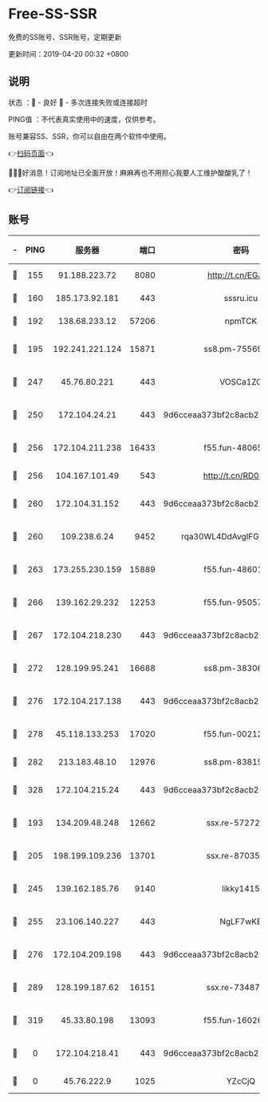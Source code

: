 # Free-SS-SSR

免费的SS账号、SSR账号，定期更新

更新时间：2019-04-20 00:32 +0800

## 说明

状态     ：🙂 - 良好 🙁 - 多次连接失败或连接超时

PING值   ：不代表真实使用中的速度，仅供参考。

账号兼容SS、SSR，你可以自由在两个软件中使用。

👉[扫码页面](https://liesauer.github.io/Free-SS-SSR/)👈

🎉🎉🎉好消息！订阅地址已全面开放！麻麻再也不用担心我要人工维护酸酸乳了！

👉[订阅链接](https://www.liesauer.net/yogurt/subscribe?ACCESS_TOKEN=DAYxR3mMaZAsaqUb)👈

## 账号

|-|PING|服务器|端口|密码|加密方式|区域|
|:----:|:----:|:-----:|-----:|:----:|:----:|:----:|
|🙂|155|91.188.223.72|8080|http://t.cn/EGJIyrl|rc4-md5|RU|
|🙂|160|185.173.92.181|443|sssru.icu|rc4-md5|RU|
|🙂|192|138.68.233.12|57206|npmTCK|rc4-md5|US|
|🙂|195|192.241.221.124|15871|ss8.pm-75569900|aes-256-cfb|US|
|🙂|247|45.76.80.221|443|VOSCa1ZG|aes-256-cfb|DE|
|🙂|250|172.104.24.21|443|9d6cceaa373bf2c8acb22e60b6a58be6|aes-256-cfb|US|
|🙂|256|172.104.211.238|16433|f55.fun-48065491|aes-256-cfb|US|
|🙂|256|104.167.101.49|543|http://t.cn/RD0D7sx|rc4-md5|CA|
|🙂|260|172.104.31.152|443|9d6cceaa373bf2c8acb22e60b6a58be6|aes-256-cfb|US|
|🙂|260|109.238.6.24|9452|rqa30WL4DdAvgIFG6Fs3znzTa|aes-256-cfb|FR|
|🙂|263|173.255.230.159|15889|f55.fun-48601779|aes-256-cfb|US|
|🙂|266|139.162.29.232|12253|f55.fun-95057104|aes-256-cfb|SG|
|🙂|267|172.104.218.230|443|9d6cceaa373bf2c8acb22e60b6a58be6|aes-256-cfb|US|
|🙂|272|128.199.95.241|16688|ss8.pm-38306838|aes-256-cfb|SG|
|🙂|276|172.104.217.138|443|9d6cceaa373bf2c8acb22e60b6a58be6|aes-256-cfb|US|
|🙂|278|45.118.133.253|17020|f55.fun-00212644|aes-256-cfb|SG|
|🙂|282|213.183.48.10|12976|ss8.pm-83815121|rc4-md5|RU|
|🙂|328|172.104.215.24|443|9d6cceaa373bf2c8acb22e60b6a58be6|aes-256-cfb|US|
|🙂|193|134.209.48.248|12662|ssx.re-57272056|aes-256-cfb|US|
|🙂|205|198.199.109.236|13701|ssx.re-87035242|aes-256-cfb|US|
|🙂|245|139.162.185.76|9140|likky1415|aes-256-cfb|DE|
|🙂|255|23.106.140.227|443|NgLF7wKB|aes-256-cfb|US|
|🙂|276|172.104.209.198|443|9d6cceaa373bf2c8acb22e60b6a58be6|aes-256-cfb|US|
|🙂|289|128.199.187.62|16151|ssx.re-73487439|aes-256-cfb|SG|
|🙂|319|45.33.80.198|13093|f55.fun-16026235|aes-256-cfb|US|
|🙁|0|172.104.218.41|443|9d6cceaa373bf2c8acb22e60b6a58be6|aes-256-cfb|US|
|🙁|0|45.76.222.9|1025|YZcCjQ|rc4-md5|JP|
